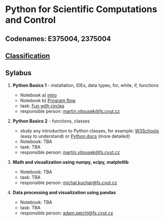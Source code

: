# Python for Scientific Computations and Control 
## Codenames: E375004, 2375004

## [Classification](courses/classification.md)

## Sylabus

1. **Python Basics 1** - installation, IDEs, data types, for, while, if, functions

   - Notebook a) [intro](courses/intro.md)
   - Notebook b) [Program flow](courses/E375004/python_basics_1/basics_01.ipynb)
   - task: [Fun with circles](tasks/circles)
   - responsible person: martin.vitousek@fs.cvut.cz
   
2. **Python Basics 2** - functions, classes

   - study any introduction to Python classes, for example: [W3Schools](https://www.w3schools.com/python/python_classes.asp) (easy to understand) or [Python docs](https://docs.python.org/3/tutorial/classes.html) (more detailed)
   - Notebook: TBA
   - task: TBA
   - responsible person: martin.vitousek@fs.cvut.cz

3. **Math and visualization using numpy, scipy, matplotlib**

   - Notebook: TBA
   - task: TBA
   - responsible person: michal.kuchar@fs.cvut.cz

4. **Data processing and visualization using pandas**

   - Notebook: TBA
   - task: TBA
   - responsible person: adam.peichl@fs.cvut.cz
